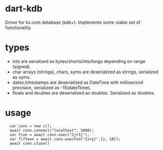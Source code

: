 # dart-kdb

Driver for kx.com database (kdb+). Implements some viable set of functionality. 

# types

* ints are serialized as bytes/shorts/ints/longs depending on range (signed).
* char arrays (strings), chars, syms are deserialized as strings, serialized as syms.
* dates,timestamps are deserialized as DateTime with millisecond precision, serialized as -15(dateTtime).
* floats and doubles are deserialized as doubles. Serialized as doubles.

# usage

```
  var conn = new c();
  await conn.connect("localhost", 5000);
  var five = await conn.exec("2j+3j");
  var fifteen = await conn.execFun("{x+y}",[z, 10]);
  await conn.close()
```
